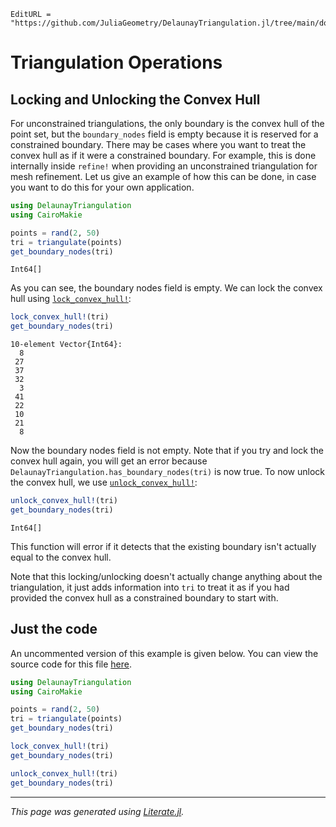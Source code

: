 ```@meta
EditURL = "https://github.com/JuliaGeometry/DelaunayTriangulation.jl/tree/main/docs/src/literate_tutorials/operations_convex_hull_locking.jl"
```

# Triangulation Operations
## Locking and Unlocking the Convex Hull

For unconstrained triangulations, the only boundary
is the convex hull of the point set, but the
`boundary_nodes` field is empty because it is reserved
for a constrained boundary. There may be cases where
you want to treat the convex hull as if it were a
constrained boundary. For example, this is done internally
inside `refine!` when providing an unconstrained triangulation
for mesh refinement. Let us give an example of how this can be done,
in case you want to do this for your own application.

````julia
using DelaunayTriangulation
using CairoMakie

points = rand(2, 50)
tri = triangulate(points)
get_boundary_nodes(tri)
````

````
Int64[]
````

As you can see, the boundary nodes field is empty.
We can lock the convex hull using [`lock_convex_hull!`](@ref):

````julia
lock_convex_hull!(tri)
get_boundary_nodes(tri)
````

````
10-element Vector{Int64}:
  8
 27
 37
 32
  3
 41
 22
 10
 21
  8
````

Now the boundary nodes field is not empty. Note that if you try
and lock the convex hull again, you will get an error because
`DelaunayTriangulation.has_boundary_nodes(tri)` is now true.
To now unlock the convex hull, we use [`unlock_convex_hull!`](@ref):

````julia
unlock_convex_hull!(tri)
get_boundary_nodes(tri)
````

````
Int64[]
````

This function will error if it detects that the existing boundary
isn't actually equal to the convex hull.

Note that this locking/unlocking doesn't actually change anything about the triangulation,
it just adds information into `tri` to treat it as if you had provided
the convex hull as a constrained boundary to start with.
## Just the code
An uncommented version of this example is given below.
You can view the source code for this file [here](https://github.com/JuliaGeometry/DelaunayTriangulation.jl/tree/main/docs/src/literate_tutorials/operations_convex_hull_locking.jl).

```julia
using DelaunayTriangulation
using CairoMakie

points = rand(2, 50)
tri = triangulate(points)
get_boundary_nodes(tri)

lock_convex_hull!(tri)
get_boundary_nodes(tri)

unlock_convex_hull!(tri)
get_boundary_nodes(tri)
```

---

*This page was generated using [Literate.jl](https://github.com/fredrikekre/Literate.jl).*

